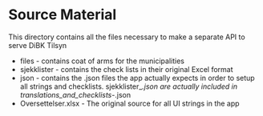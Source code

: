 # Source Material #

This directory contains all the files necessary to make a separate API to serve DiBK Tilsyn

* files - contains coat of arms for the municipalities
* sjekklister - contains the check lists in their original Excel format
* json - contains the .json files the app actually expects in order to setup all strings and checklists. sjekklister_*.json are actually included in translations_and_checklists-*.json
* Oversettelser.xlsx - The original source for all UI strings in the app